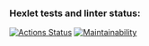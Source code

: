 ### Hexlet tests and linter status:
[![Actions Status](https://github.com/fedotovarita/frontend-project-lvl3/workflows/hexlet-check/badge.svg)](https://github.com/fedotovarita/frontend-project-lvl3/actions)
[![Maintainability](https://api.codeclimate.com/v1/badges/7480536a43155ccde3bf/maintainability)](https://codeclimate.com/github/fedotovarita/frontend-project-lvl3/maintainability)
